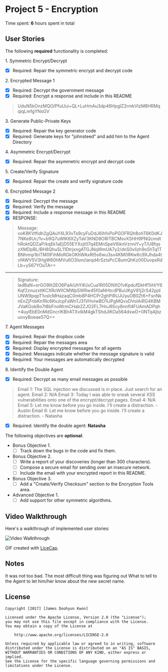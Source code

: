 # Project 5 - Encryption

Time spent: **6** hours spent in total

## User Stories

The following **required** functionality is completed:

1\. Symmetric Encrypt/Decrypt
  * [X]  Required: Repair the symmetric encrypt and decrypt code

2\. Encrypted Message 1
  * [X]  Required: Decrypt the government message
  * [X]  Required: Encrypt a response and include in this README
  > UduN5kOnzMQO/PfuUui+QL+LuHmAu3dp46HpglZ2rmkVlzM8HRMqqlqLmfgYNsGV

3\. Generate Public-Private Keys
  * [X]  Required: Repair the key generator code
  * [X]  Required: Generate keys for "johnsteed" and add him to the Agent Directory

4\. Asymmetric Encrypt/Decrypt
  * [X]  Required: Repair the asymmetric encrypt and decrypt code

5\. Create/Verify Signature
  * [X]  Required: Repair the create and verify signature code
  
6\. Encrypted Message 2
  * [X]  Required: Decrypt the message
  * [X]  Required: Verify the message
  * [X]  Required: Include a response message in this README
  * [X]  RESPONSE:
  > Message:
  > voK8KVtfidh2gQAuY4L93vTs9cyFuDdJ6ihfxPoPGOFRQh8ohT6K0dKJ7NKe8Uc/1v+b9Q7uWlK6XZyTaV3KND8ORlTBCMsvXSHH9PNQcmdthRoktQDZaP/kqEk1aEjD55EYXxjt07q4EMnSpeV6iknVznniY+yT/U8fqszXMDpBL/BH8QhuSL11DtrjxngATGJNqWmUA7y2/dnS0vIizh9o5hTq1TBNhnnp1bITM0lFihMoRGkOKhWAxRt5s6wu3sx4KM0RKw6c9XJhda4tvfAWV5V3HgW60hMVu6O3lsm/iarqd4rSztsPcC8umQhKz00DuvpxRdLb+yS67YOuTA==

  ---

  > Signature:
  > IadBaN+orGO9lit2EO6PaAiUhY4UxCua1R05DNXO1vKpdufDkHf1iiH/Y6Kqf2znuzxtlKCXRcWIICMWpSWRw45f0aNHtcdPBuUKgV81j2rS42pjdUNW9pqpT1vsIcMHazaqC0mb8P4HCPr2ghPiRUJUyuOB0Zt6+FsnNknEnZjFnbKn1Rc6KvJcpFaWnTJ31VHvIwBO1IJPgMQvxDVoIAiRG4KBMJVaKGokBo7t8bFnoWrmCHab2ZJO2FL7HnJ65cy8nnfl4FUAmADPqh+4uylEbE0nMdGncrIKBIrATXvlkM4gkTShdJIKOa564dxwD+0NTq4jbzuovyBoeae57Q==

7\. Agent Messages
  * [X]  Required: Repair the dropbox code
  * [X]  Required: Repair the messages area
  * [X]  Required: Display encrypted messages for all agents
  * [X]  Required: Messages indicate whether the message signature is valid
  * [X]  Required: Your messages are automatically decrypted

8\. Identify the Double Agent
  * [X]  Required: Decrypt as many email messages as possible

  > Email 1: The SQL injection we discussed is in place. Just search for an agent. 
  > Email 2: N/A
  > Email 3: Today I was able to sneak several XSS vulnerabilities onto one of the encrypt/decrypt pages.
  > Email 4: N/A
  > Email 5: Let me know before you go inside. I'll create a distraction. - Austin
  > Email 6: Let me know before you go inside. I'll create a distraction. - Natasha
  
  * [X]  Required: Identify the double agent: **Natasha**


The following objectives are **optional**:

* Bonus Objective 1\.
  * [ ]  Track down the bugs in the code and fix them.

* Bonus Objective 2\.
  * [ ]  Write a report of your discoveries (longer than 300 characters).
  * [ ]  Compose a secure email for sending over an insecure network.
  * [ ]  Include the email with your encrypted report in this README.

* Bonus Objective 3\.
  * [ ]  Add a "Create/Verify Checksum" section to the Encryption Tools area.

* Advanced Objective 1\.
  * [ ]  Add support for other symmetric algorithms.

## Video Walkthrough

Here's a walkthrough of implemented user stories:

<img src='http://i.imgur.com/C0QbtUm.gif' title='Video Walkthrough' width='' alt='Video Walkthrough' />

GIF created with [LiceCap](http://www.cockos.com/licecap/).

## Notes

It was not too bad. The most difficult thing was figuring out What to tell to the Agent to let him/her know about the new secret name.

## License

    Copyright [2017] [James Doohyun Kwon]

    Licensed under the Apache License, Version 2.0 (the "License");
    you may not use this file except in compliance with the License.
    You may obtain a copy of the License at

        http://www.apache.org/licenses/LICENSE-2.0

    Unless required by applicable law or agreed to in writing, software
    distributed under the License is distributed on an "AS IS" BASIS,
    WITHOUT WARRANTIES OR CONDITIONS OF ANY KIND, either express or implied.
    See the License for the specific language governing permissions and
    limitations under the License.
